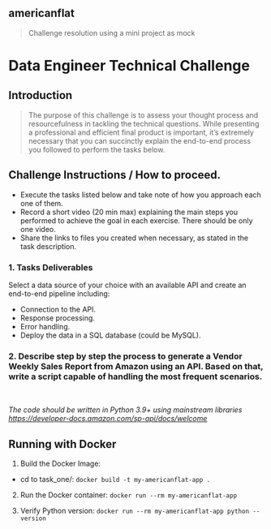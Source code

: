 ## americanflat
> Challenge resolution using a mini project as mock

# Data Engineer Technical Challenge 

## Introduction

>The purpose of this challenge is to assess your thought process and resourcefulness in tackling the technical questions. While presenting a professional and efficient final product is important, it’s extremely necessary that you can succinctly explain the end-to-end process you followed to perform the tasks below. 

## Challenge Instructions / How to proceed.

* Execute the tasks listed below and take note of how you approach each one of them.
* Record a short video (20 min max) explaining the main steps you performed to achieve the goal in each exercise. There should be only one video.
* Share the links to files you created when necessary, as stated in the task description.

### 1. Tasks Deliverables 

Select a data source of your choice with an available API and create an end-to-end pipeline including:
- Connection to the API.
- Response processing.
- Error handling.
- Deploy the data in a SQL database (could be MySQL).

### 2. Describe step by step the process to generate a Vendor Weekly Sales Report from Amazon using an API. Based on that, write a script capable of handling the most frequent scenarios.

<br>

*The code should be written in Python 3.9+ using mainstream libraries*
*https://developer-docs.amazon.com/sp-api/docs/welcome*

## Running with Docker

1. Build the Docker Image:
- cd to task_one/:
`docker build -t my-americanflat-app .`

2. Run the Docker container:
`docker run --rm my-americanflat-app`

3. Verify Python version:
`docker run --rm my-americanflat-app python --version`
